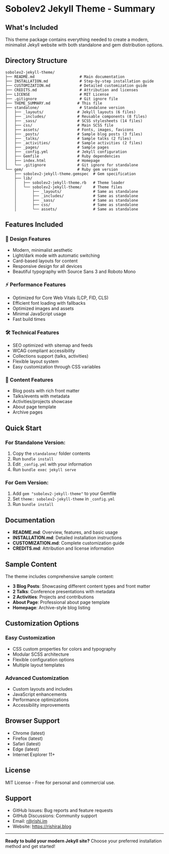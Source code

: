 # Sobolev2 Jekyll Theme - Summary

## What's Included

This theme package contains everything needed to create a modern, minimalist Jekyll website with both standalone and gem distribution options.

## Directory Structure

```
sobolev2-jekyll-theme/
├── README.md                    # Main documentation
├── INSTALLATION.md              # Step-by-step installation guide
├── CUSTOMIZATION.md             # Detailed customization guide
├── CREDITS.md                   # Attribution and licenses
├── LICENSE                      # MIT License
├── .gitignore                   # Git ignore file
├── THEME_SUMMARY.md            # This file
├── standalone/                  # Standalone version
│   ├── _layouts/               # Jekyll layouts (6 files)
│   ├── _includes/              # Reusable components (8 files)
│   ├── _sass/                  # SCSS stylesheets (14 files)
│   ├── css/                    # Main SCSS file
│   ├── assets/                 # Fonts, images, favicons
│   ├── _posts/                 # Sample blog posts (3 files)
│   ├── _talks/                 # Sample talks (2 files)
│   ├── _activities/            # Sample activities (2 files)
│   ├── _pages/                 # Sample pages
│   ├── _config.yml             # Jekyll configuration
│   ├── Gemfile                 # Ruby dependencies
│   ├── index.html              # Homepage
│   └── .gitignore              # Git ignore for standalone
└── gem/                        # Ruby gem version
    ├── sobolev2-jekyll-theme.gemspec  # Gem specification
    ├── lib/
    │   ├── sobolev2-jekyll-theme.rb   # Theme loader
    │   └── sobolev2-jekyll-theme/     # Theme files
    │       ├── _layouts/              # Same as standalone
    │       ├── _includes/             # Same as standalone
    │       ├── _sass/                 # Same as standalone
    │       ├── css/                   # Same as standalone
    │       └── assets/                # Same as standalone
```

## Features Included

### 🎨 Design Features
- Modern, minimalist aesthetic
- Light/dark mode with automatic switching
- Card-based layouts for content
- Responsive design for all devices
- Beautiful typography with Source Sans 3 and Roboto Mono

### ⚡ Performance Features
- Optimized for Core Web Vitals (LCP, FID, CLS)
- Efficient font loading with fallbacks
- Optimized images and assets
- Minimal JavaScript usage
- Fast build times

### 🛠 Technical Features
- SEO optimized with sitemap and feeds
- WCAG compliant accessibility
- Collections support (talks, activities)
- Flexible layout system
- Easy customization through CSS variables

### 📝 Content Features
- Blog posts with rich front matter
- Talks/events with metadata
- Activities/projects showcase
- About page template
- Archive pages

## Quick Start

### For Standalone Version:
1. Copy the `standalone/` folder contents
2. Run `bundle install`
3. Edit `_config.yml` with your information
4. Run `bundle exec jekyll serve`

### For Gem Version:
1. Add `gem "sobolev2-jekyll-theme"` to your Gemfile
2. Set `theme: sobolev2-jekyll-theme` in `_config.yml`
3. Run `bundle install`

## Documentation

- **README.md**: Overview, features, and basic usage
- **INSTALLATION.md**: Detailed installation instructions
- **CUSTOMIZATION.md**: Complete customization guide
- **CREDITS.md**: Attribution and license information

## Sample Content

The theme includes comprehensive sample content:

- **3 Blog Posts**: Showcasing different content types and front matter
- **2 Talks**: Conference presentations with metadata
- **2 Activities**: Projects and contributions
- **About Page**: Professional about page template
- **Homepage**: Archive-style blog listing

## Customization Options

### Easy Customization
- CSS custom properties for colors and typography
- Modular SCSS architecture
- Flexible configuration options
- Multiple layout templates

### Advanced Customization
- Custom layouts and includes
- JavaScript enhancements
- Performance optimizations
- Accessibility improvements

## Browser Support

- Chrome (latest)
- Firefox (latest)
- Safari (latest)
- Edge (latest)
- Internet Explorer 11+

## License

MIT License - Free for personal and commercial use.

## Support

- GitHub Issues: Bug reports and feature requests
- GitHub Discussions: Community support
- Email: r@rishi.im
- Website: https://rishiraj.blog

---

**Ready to build your modern Jekyll site?** Choose your preferred installation method and get started!

